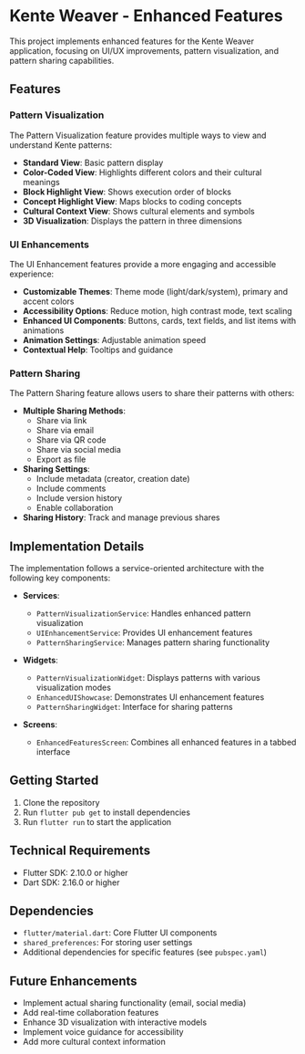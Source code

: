 # Kente Weaver - Enhanced Features

This project implements enhanced features for the Kente Weaver application, focusing on UI/UX improvements, pattern visualization, and pattern sharing capabilities.

## Features

### Pattern Visualization

The Pattern Visualization feature provides multiple ways to view and understand Kente patterns:

- **Standard View**: Basic pattern display
- **Color-Coded View**: Highlights different colors and their cultural meanings
- **Block Highlight View**: Shows execution order of blocks
- **Concept Highlight View**: Maps blocks to coding concepts
- **Cultural Context View**: Shows cultural elements and symbols
- **3D Visualization**: Displays the pattern in three dimensions

### UI Enhancements

The UI Enhancement features provide a more engaging and accessible experience:

- **Customizable Themes**: Theme mode (light/dark/system), primary and accent colors
- **Accessibility Options**: Reduce motion, high contrast mode, text scaling
- **Enhanced UI Components**: Buttons, cards, text fields, and list items with animations
- **Animation Settings**: Adjustable animation speed
- **Contextual Help**: Tooltips and guidance

### Pattern Sharing

The Pattern Sharing feature allows users to share their patterns with others:

- **Multiple Sharing Methods**:
  - Share via link
  - Share via email
  - Share via QR code
  - Share via social media
  - Export as file
- **Sharing Settings**:
  - Include metadata (creator, creation date)
  - Include comments
  - Include version history
  - Enable collaboration
- **Sharing History**: Track and manage previous shares

## Implementation Details

The implementation follows a service-oriented architecture with the following key components:

- **Services**:
  - `PatternVisualizationService`: Handles enhanced pattern visualization
  - `UIEnhancementService`: Provides UI enhancement features
  - `PatternSharingService`: Manages pattern sharing functionality

- **Widgets**:
  - `PatternVisualizationWidget`: Displays patterns with various visualization modes
  - `EnhancedUIShowcase`: Demonstrates UI enhancement features
  - `PatternSharingWidget`: Interface for sharing patterns

- **Screens**:
  - `EnhancedFeaturesScreen`: Combines all enhanced features in a tabbed interface

## Getting Started

1. Clone the repository
2. Run `flutter pub get` to install dependencies
3. Run `flutter run` to start the application

## Technical Requirements

- Flutter SDK: 2.10.0 or higher
- Dart SDK: 2.16.0 or higher

## Dependencies

- `flutter/material.dart`: Core Flutter UI components
- `shared_preferences`: For storing user settings
- Additional dependencies for specific features (see `pubspec.yaml`)

## Future Enhancements

- Implement actual sharing functionality (email, social media)
- Add real-time collaboration features
- Enhance 3D visualization with interactive models
- Implement voice guidance for accessibility
- Add more cultural context information 